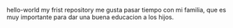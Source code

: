 hello-world
my frist repository
me gusta pasar tiempo con mi familia, que es muy importante para dar una buena educacion a los hijos.

